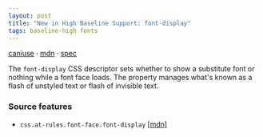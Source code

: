 ```yaml
---
layout: post
title: "New in High Baseline Support: font-display"
tags: baseline-high fonts
---
```


[caniuse](https://caniuse.com/?search=font-display) · [mdn](https://developer.mozilla.org/en-US/search?q=font-display) · [spec](https://drafts.csswg.org/css-fonts-4/#font-display-desc)

The `font-display` CSS descriptor sets whether to show a substitute font or nothing while a font face loads. The property manages what's known as a flash of unstyled text or flash of invisible text.

### Source features

- ``css.at-rules.font-face.font-display`` [[mdn]](https://developer.mozilla.org/en-US/search?q=css.at-rules.font-face.font-display)
